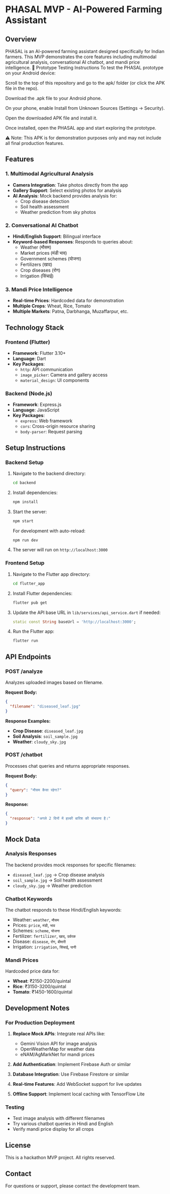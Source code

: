 # PHASAL MVP - AI-Powered Farming Assistant

## Overview
PHASAL is an AI-powered farming assistant designed specifically for Indian farmers. This MVP demonstrates the core features including multimodal agricultural analysis, conversational AI chatbot, and mandi price intelligence.
📱 Prototype Testing Instructions
To test the PHASAL prototype on your Android device:

Scroll to the top of this repository and go to the apk/ folder (or click the APK file in the repo).

Download the .apk file to your Android phone.

On your phone, enable Install from Unknown Sources (Settings → Security).

Open the downloaded APK file and install it.

Once installed, open the PHASAL app and start exploring the prototype.

⚠️ Note: This APK is for demonstration purposes only and may not include all final production features.
## Features

### 1. Multimodal Agricultural Analysis
- **Camera Integration**: Take photos directly from the app
- **Gallery Support**: Select existing photos for analysis
- **AI Analysis**: Mock backend provides analysis for:
  - Crop disease detection
  - Soil health assessment
  - Weather prediction from sky photos

### 2. Conversational AI Chatbot
- **Hindi/English Support**: Bilingual interface
- **Keyword-based Responses**: Responds to queries about:
  - Weather (मौसम)
  - Market prices (मंडी भाव)
  - Government schemes (योजना)
  - Fertilizers (खाद)
  - Crop diseases (रोग)
  - Irrigation (सिंचाई)

### 3. Mandi Price Intelligence
- **Real-time Prices**: Hardcoded data for demonstration
- **Multiple Crops**: Wheat, Rice, Tomato
- **Multiple Markets**: Patna, Darbhanga, Muzaffarpur, etc.

## Technology Stack

### Frontend (Flutter)
- **Framework**: Flutter 3.10+
- **Language**: Dart
- **Key Packages**:
  - `http`: API communication
  - `image_picker`: Camera and gallery access
  - `material_design`: UI components

### Backend (Node.js)
- **Framework**: Express.js
- **Language**: JavaScript
- **Key Packages**:
  - `express`: Web framework
  - `cors`: Cross-origin resource sharing
  - `body-parser`: Request parsing

## Setup Instructions

### Backend Setup
1. Navigate to the backend directory:
   ```bash
   cd backend
   ```

2. Install dependencies:
   ```bash
   npm install
   ```

3. Start the server:
   ```bash
   npm start
   ```
   
   For development with auto-reload:
   ```bash
   npm run dev
   ```

4. The server will run on `http://localhost:3000`

### Frontend Setup
1. Navigate to the Flutter app directory:
   ```bash
   cd flutter_app
   ```

2. Install Flutter dependencies:
   ```bash
   flutter pub get
   ```

3. Update the API base URL in `lib/services/api_service.dart` if needed:
   ```dart
   static const String baseUrl = 'http://localhost:3000';
   ```

4. Run the Flutter app:
   ```bash
   flutter run
   ```

## API Endpoints

### POST /analyze
Analyzes uploaded images based on filename.

**Request Body:**
```json
{
  "filename": "diseased_leaf.jpg"
}
```

**Response Examples:**
- **Crop Disease**: `diseased_leaf.jpg`
- **Soil Analysis**: `soil_sample.jpg`  
- **Weather**: `cloudy_sky.jpg`

### POST /chatbot
Processes chat queries and returns appropriate responses.

**Request Body:**
```json
{
  "query": "मौसम कैसा रहेगा?"
}
```

**Response:**
```json
{
  "response": "अगले 2 दिनों में हल्की बारिश की संभावना है।"
}
```

## Mock Data

### Analysis Responses
The backend provides mock responses for specific filenames:
- `diseased_leaf.jpg` → Crop disease analysis
- `soil_sample.jpg` → Soil health assessment
- `cloudy_sky.jpg` → Weather prediction

### Chatbot Keywords
The chatbot responds to these Hindi/English keywords:
- Weather: `weather`, `मौसम`
- Prices: `price`, `मंडी`, `भाव`
- Schemes: `scheme`, `योजना`
- Fertilizer: `fertilizer`, `खाद`, `उर्वरक`
- Disease: `disease`, `रोग`, `बीमारी`
- Irrigation: `irrigation`, `सिंचाई`, `पानी`

### Mandi Prices
Hardcoded price data for:
- **Wheat**: ₹2150-2200/quintal
- **Rice**: ₹3150-3200/quintal  
- **Tomato**: ₹1450-1600/quintal

## Development Notes

### For Production Deployment
1. **Replace Mock APIs**: Integrate real APIs like:
   - Gemini Vision API for image analysis
   - OpenWeatherMap for weather data
   - eNAM/AgMarkNet for mandi prices

2. **Add Authentication**: Implement Firebase Auth or similar

3. **Database Integration**: Use Firebase Firestore or similar

4. **Real-time Features**: Add WebSocket support for live updates

5. **Offline Support**: Implement local caching with TensorFlow Lite

### Testing
- Test image analysis with different filenames
- Try various chatbot queries in Hindi and English
- Verify mandi price display for all crops

## License
This is a hackathon MVP project. All rights reserved.

## Contact
For questions or support, please contact the development team.
